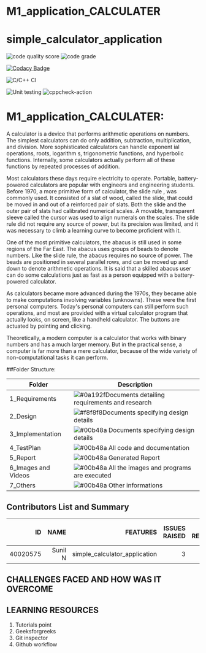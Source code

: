 # M1_application_CALCULATER
#  simple_calculator_application
![code quality score](https://api.codiga.io/project/29828/score/svg)
![code grade](https://api.codiga.io/project/29828/status/svg)

[![Codacy Badge](https://app.codacy.com/project/badge/Grade/1823bb826ac842b38871f0aa670af5db)](https://www.codacy.com/gh/sunilkora31/M1_PROJECT_CALCULATER/dashboard?utm_source=github.com&amp;utm_medium=referral&amp;utm_content=sunilkora31/M1_PROJECT_CALCULATER&amp;utm_campaign=Badge_Grade)

![C/C++ CI](https://github.com/Thanu-kv/105174-simplecalculatorapplication/workflows/C/C++%20CI/badge.svg)


![Unit testing](https://github.com/Thanu-kv/105174-simplecalculatorapplication/workflows/Unit%20testing/badge.svg)
![cppcheck-action](https://github.com/Thanu-kv/105174-simplecalculatorapplication/workflows/cppcheck-action/badge.svg) 

# M1_application_CALCULATER:
A calculator is a device that performs arithmetic operations on numbers. The simplest calculators can do only addition, subtraction, multiplication, and division. More sophisticated calculators can handle exponent ial operations, roots, logarithm s, trigonometric functions, and hyperbolic functions. Internally, some calculators actually perform all of these functions by repeated processes of addition.

Most calculators these days require electricity to operate. Portable, battery-powered calculators are popular with engineers and engineering students. Before 1970, a more primitive form of calculator, the slide rule , was commonly used. It consisted of a slat of wood, called the slide, that could be moved in and out of a reinforced pair of slats. Both the slide and the outer pair of slats had calibrated numerical scales. A movable, transparent sleeve called the cursor was used to align numerals on the scales. The slide rule did not require any source of power, but its precision was limited, and it was necessary to climb a learning curve to become proficient with it.

One of the most primitive calculators, the abacus is still used in some regions of the Far East. The abacus uses groups of beads to denote numbers. Like the slide rule, the abacus requires no source of power. The beads are positioned in several parallel rows, and can be moved up and down to denote arithmetic operations. It is said that a skilled abacus user can do some calculations just as fast as a person equipped with a battery-powered calculator.

As calculators became more advanced during the 1970s, they became able to make computations involving variables (unknowns). These were the first personal computers. Today's personal computers can still perform such operations, and most are provided with a virtual calculator program that actually looks, on screen, like a handheld calculator. The buttons are actuated by pointing and clicking.

Theoretically, a modern computer is a calculator that works with binary numbers and has a much larger memory. But in the practical sense, a computer is far more than a mere calculator, because of the wide variety of non-computational tasks it can perform.

##Folder Structure:

|      Folder     |      Description                                              |
| ----------------- | ------------------------------------------------------------------ |
| 1_Requirements | ![#0a192f](https://via.placeholder.com/10/0a192f?text=+)Documents detailing requirements and research |
| 2_Design| ![#f8f8f8](https://via.placeholder.com/10/f8f8f8?text=+)Documents specifying design details  |
|3_Implementation | ![#00b48a](https://via.placeholder.com/10/00b48a?text=+) Documents specifying design details |
| 4_TestPlan	| ![#00b48a](https://via.placeholder.com/10/00b48a?text=+) All code and documentation |
| 5_Report| ![#00b48a](https://via.placeholder.com/10/00b48a?text=+) Generated Report |
|6_Images and Videos | ![#00b48a](https://via.placeholder.com/10/00b48a?text=+) All the images and programs are executed |
|7_Others | ![#00b48a](https://via.placeholder.com/10/00b48a?text=+) Other informations |

## Contributors List and Summary
|ID |NAME|FEATURES|ISSUES RAISED|ISSUES RESOLVED|TOTAL TESTCASES|TOTAL TESTCASES RESOLVED|
|-----:|-----:|-----:|-----:|-----:|-----:|-----:|
|40020575|Sunil N | simple_calculator_application|3|3|5|5|

## CHALLENGES FACED AND HOW WAS IT OVERCOME



## LEARNING RESOURCES
1. Tutorials point
2. Geeksforgreeks
3. Git inspector
4. Github workflow


